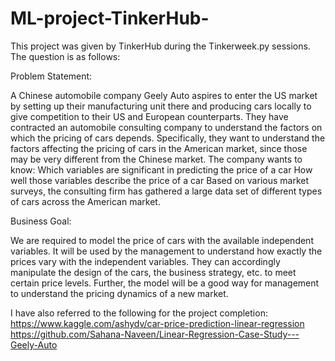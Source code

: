 # ML-project-TinkerHub-
This project was given by TinkerHub during the Tinkerweek.py sessions.
The question is as follows:

Problem Statement:

A Chinese automobile company Geely Auto aspires to enter the US market by setting up their
manufacturing unit there and producing cars locally to give competition to their US and European
counterparts.
They have contracted an automobile consulting company to understand the factors on which the
pricing of cars depends. Specifically, they want to understand the factors affecting the pricing of cars
in the American market, since those may be very different from the Chinese market. The company
wants to know:
Which variables are significant in predicting the price of a car
How well those variables describe the price of a car
Based on various market surveys, the consulting firm has gathered a large data set of different types
of cars across the American market.

Business Goal:

We are required to model the price of cars with the available independent variables. It will be used
by the management to understand how exactly the prices vary with the independent variables. They
can accordingly manipulate the design of the cars, the business strategy, etc. to meet certain price
levels. Further, the model will be a good way for management to understand the pricing dynamics of
a new market.

I have also referred to the following for the project completion:
https://www.kaggle.com/ashydv/car-price-prediction-linear-regression
https://github.com/Sahana-Naveen/Linear-Regression-Case-Study---Geely-Auto
